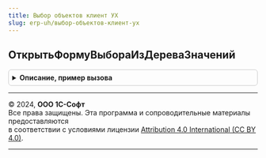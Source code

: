 ```yaml
---
title: Выбор объектов клиент УХ
slug: erp-uh/выбор-объектов-клиент-ух
---
```



## ОткрытьФормуВыбораИзДереваЗначений
<details style="margin: 1em 0; padding: 0.5em; border: 1px solid #ccc; border-radius: 6px;">

<summary style="font-weight: bold; cursor: pointer;">Описание, пример вызова</summary>

```bsl
// Открыть окно выбора значения из дерева.
//
// Параметры:
//  Дерево - ДанныеФормыДерево - "упакованное" дерево для передачи на клиенте.
//  ИменаПоказываемыхКолонок - Неопределено, Соответствие(Строка, Строка) -
//		соответствие имен колонок дерева для отображения на форме выбора
//		именам для отображения на форме. Если передано пустое соответствие
//		или Неопределено, то выводит все колонки с именами по умолчанию.
//  ИдентификаторСтроки - Число - идентификатор строки дерева для активизации.
//  Владелец - УправляемаяФорма, Элемент формы - владелец открываемой формы
//		выбора.
//  ОписаниеОповещенияОЗакрытии - ОписаниеОповещения - Содержит описание процедуры,
//		которая будет вызвана при закрытии формы со следующими параметрами:
//			- ВыбранноеЗначение - Неопределено, Структура - результат выбора.
//				Если пользователь не выбрал значение и закрыл форму, то возвращает
//				Неопределено. Иначе возвращает структуру с реквизитами:
//					- мИндексы - Массив - индексы в дереве значений для нахождения
//						выбранной строки. Для нахождения строки в дереве формы
//						можно воспользоваться функцией ОбщегоНазначенияКлиентСерверУХ
//						ПолучитьЭлементДереваФормыПоИндексам().
//					- Дерево - ДанныеФормыДерево - реквизит формы выбора. Если
//						дерево дозаполнялось в обработчике события
//						ПередРазворачиванием то дерево формы выбора будет отличаться
//						от дерева вызвавшей выбор формы.
//			- ДополнительныеПараметры - Структура - значение, которое было
//				указано при создании объекта ОписаниеОповещения.
//		Если параметр не указан, то по завершению никакая процедура вызвана не будет.
//  Заголовок - Строка - заголовок формы выбора.
//	ОбрабатыватьПередРазворачиванием - Булево - если Истина, то при разворачивании
//		в дереве, будет вызвана экспортная функция окна владельца:
//		ПередРазворачиваниемСтрокиДереваПолейИсточника().
//	ДопПараметрыВладельца - ФиксированнаяСтруктура - дополнительные параметры,
//		которые будут переданы в функцию ПередРазворачиваниемСтрокиДереваПолейИсточника().
//
Процедура ОткрытьФормуВыбораИзДереваЗначений(Дерево, Экспорт
```

Пример вызова
```bsl
ВыборОбъектовКлиентУХ.ОткрытьФормуВыбораИзДереваЗначений(Дерево, );
```
</details>

---

© 2024, **ООО 1С-Софт**  
Все права защищены. Эта программа и сопроводительные материалы предоставляются  
в соответствии с условиями лицензии [Attribution 4.0 International (CC BY 4.0)](https://creativecommons.org/licenses/by/4.0/legalcode).

---
